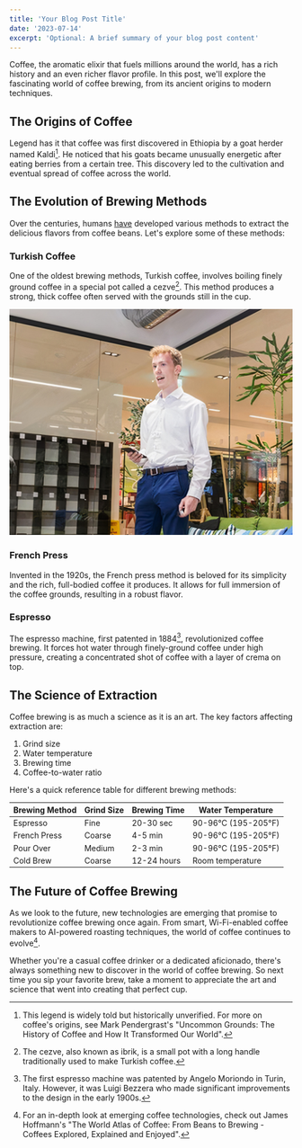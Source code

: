 ```yaml
---
title: 'Your Blog Post Title'
date: '2023-07-14'
excerpt: 'Optional: A brief summary of your blog post content'
---
```


Coffee, the aromatic elixir that fuels millions around the world, has a rich history and an even richer flavor profile. In this post, we'll explore the fascinating world of coffee brewing, from its ancient origins to modern techniques.

## The Origins of Coffee

Legend has it that coffee was first discovered in Ethiopia by a goat herder named Kaldi[^1]. He noticed that his goats became unusually energetic after eating berries from a certain tree. This discovery led to the cultivation and eventual spread of coffee across the world.

## The Evolution of Brewing Methods

Over the centuries, humans [have](https://google.com) developed various methods to extract the delicious flavors from coffee beans. Let's explore some of these methods:

### Turkish Coffee

One of the oldest brewing methods, Turkish coffee, involves boiling finely ground coffee in a special pot called a cezve[^2]. This method produces a strong, thick coffee often served with the grounds still in the cup.

![A beautiful landscape](images/testing.jpg)

### French Press

Invented in the 1920s, the French press method is beloved for its simplicity and the rich, full-bodied coffee it produces. It allows for full immersion of the coffee grounds, resulting in a robust flavor.

### Espresso

The espresso machine, first patented in 1884[^3], revolutionized coffee brewing. It forces hot water through finely-ground coffee under high pressure, creating a concentrated shot of coffee with a layer of crema on top.

## The Science of Extraction

Coffee brewing is as much a science as it is an art. The key factors affecting extraction are:

1. Grind size
2. Water temperature
3. Brewing time
4. Coffee-to-water ratio

Here's a quick reference table for different brewing methods:

| Brewing Method | Grind Size | Brewing Time | Water Temperature |
|----------------|------------|--------------|-------------------|
| Espresso       | Fine       | 20-30 sec    | 90-96°C (195-205°F) |
| French Press   | Coarse     | 4-5 min      | 90-96°C (195-205°F) |
| Pour Over      | Medium     | 2-3 min      | 90-96°C (195-205°F) |
| Cold Brew      | Coarse     | 12-24 hours  | Room temperature |

## The Future of Coffee Brewing

As we look to the future, new technologies are emerging that promise to revolutionize coffee brewing once again. From smart, Wi-Fi-enabled coffee makers to AI-powered roasting techniques, the world of coffee continues to evolve[^4].

Whether you're a casual coffee drinker or a dedicated aficionado, there's always something new to discover in the world of coffee brewing. So next time you sip your favorite brew, take a moment to appreciate the art and science that went into creating that perfect cup.

[^1]: This legend is widely told but historically unverified. For more on coffee's origins, see Mark Pendergrast's "Uncommon Grounds: The History of Coffee and How It Transformed Our World".

[^2]: The cezve, also known as ibrik, is a small pot with a long handle traditionally used to make Turkish coffee.

[^3]: The first espresso machine was patented by Angelo Moriondo in Turin, Italy. However, it was Luigi Bezzera who made significant improvements to the design in the early 1900s.

[^4]: For an in-depth look at emerging coffee technologies, check out James Hoffmann's "The World Atlas of Coffee: From Beans to Brewing - Coffees Explored, Explained and Enjoyed".
